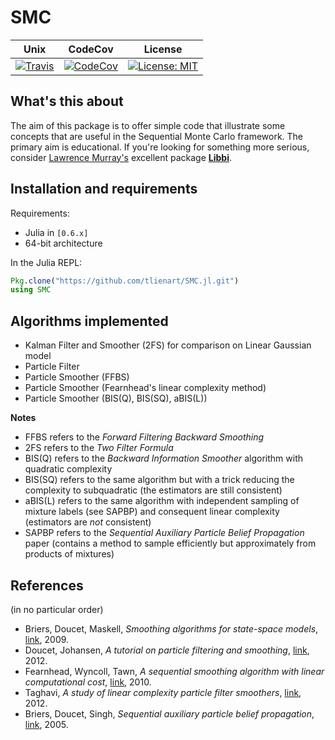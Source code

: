 # SMC

Unix | CodeCov | License
---- | ------- | -------
[![Travis](https://travis-ci.org/tlienart/SMC.jl.svg?branch=master)](https://travis-ci.org/tlienart/SMC.jl) | [![CodeCov](http://codecov.io/github/tlienart/SMC.jl/coverage.svg?branch=master)](http://codecov.io/github/tlienart/SMC.jl?branch=master) | [![License: MIT](https://img.shields.io/badge/License-MIT-blue.svg)](https://opensource.org/licenses/MIT)

## What's this about

The aim of this package is to offer simple code that illustrate some concepts that are useful in the Sequential Monte Carlo framework.
The primary aim is educational.
If you're looking for something more serious, consider [Lawrence Murray's](http://www.indii.org/about/) excellent package [**Libbi**](http://libbi.org).

## Installation and requirements

Requirements:

* Julia in `[0.6.x]`
* 64-bit architecture

In the Julia REPL:

```julia
Pkg.clone("https://github.com/tlienart/SMC.jl.git")
using SMC
```

## Algorithms implemented

* Kalman Filter and Smoother (2FS) for comparison on Linear Gaussian model
* Particle Filter
* Particle Smoother (FFBS)
* Particle Smoother (Fearnhead's linear complexity method)
* Particle Smoother (BIS(Q), BIS(SQ), aBIS(L))

**Notes**
- FFBS refers to the *Forward Filtering Backward Smoothing*
- 2FS refers to the *Two Filter Formula*
- BIS(Q) refers to the *Backward Information Smoother* algorithm with quadratic complexity
- BIS(SQ) refers to the same algorithm but with a trick reducing the complexity to subquadratic (the estimators are still consistent)
- aBIS(L) refers to the same algorithm with independent sampling of mixture labels (see SAPBP) and consequent linear complexity (estimators are *not* consistent)
- SAPBP refers to the *Sequential Auxiliary Particle Belief Propagation* paper (contains a method to sample efficiently but approximately from products of mixtures)

## References

(in no particular order)

* Briers, Doucet, Maskell, *Smoothing algorithms for state-space models*, [link](http://www.stats.ox.ac.uk/~doucet/briers_doucet_maskell_smoothingstatespacemodels.pdf), 2009.
* Doucet, Johansen, *A tutorial on particle filtering and smoothing*, [link](http://www.stats.ox.ac.uk/~doucet/doucet_johansen_tutorialPF2011.pdf), 2012.
* Fearnhead, Wyncoll, Tawn, *A sequential smoothing algorithm with linear computational cost*, [link](https://academic.oup.com/biomet/article/97/2/447/219260/A-sequential-smoothing-algorithm-with-linear), 2010.
* Taghavi, *A study of linear complexity particle filter smoothers*, [link](http://publications.lib.chalmers.se/records/fulltext/156741.pdf), 2012.
* Briers, Doucet, Singh, *Sequential auxiliary particle belief propagation*, [link](ieeexplore.ieee.org/document/1591923), 2005.
